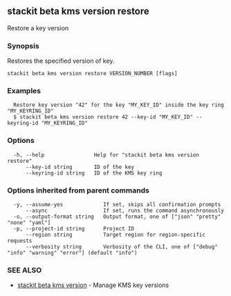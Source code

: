 ## stackit beta kms version restore

Restore a key version

### Synopsis

Restores the specified version of key.

```
stackit beta kms version restore VERSION_NUMBER [flags]
```

### Examples

```
  Restore key version "42" for the key "MY_KEY_ID" inside the key ring "MY_KEYRING_ID"
  $ stackit beta kms version restore 42 --key-id "MY_KEY_ID" --keyring-id "MY_KEYRING_ID"
```

### Options

```
  -h, --help                Help for "stackit beta kms version restore"
      --key-id string       ID of the key
      --keyring-id string   ID of the KMS key ring
```

### Options inherited from parent commands

```
  -y, --assume-yes             If set, skips all confirmation prompts
      --async                  If set, runs the command asynchronously
  -o, --output-format string   Output format, one of ["json" "pretty" "none" "yaml"]
  -p, --project-id string      Project ID
      --region string          Target region for region-specific requests
      --verbosity string       Verbosity of the CLI, one of ["debug" "info" "warning" "error"] (default "info")
```

### SEE ALSO

* [stackit beta kms version](./stackit_beta_kms_version.md)	 - Manage KMS key versions

